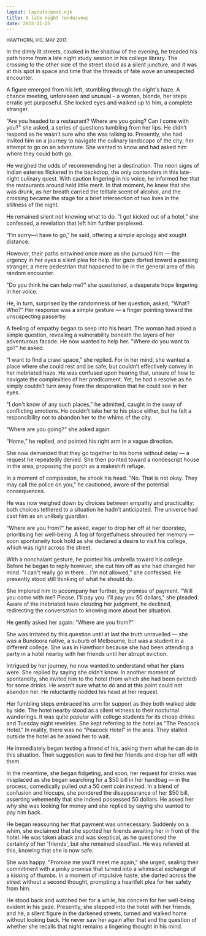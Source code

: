 ```yaml
---
layout: layouts/post.njk
title: A late night rendezvous
date: 2023-11-25
---
```


<small>HAWTHORN, VIC. MAY 2017.</small>

In the dimly lit streets, cloaked in the shadow of the evening, he treaded his path home from a late night study session in his college library. The crossing to the other side of the street stood as a silent juncture, and it was at this spot in space and time that the threads of fate wove an unexpected encounter.

A figure emerged from his left, stumbling through the night's haze. A chance meeting, unforeseen and unusual – a woman, blonde, her steps erratic yet purposeful. She locked eyes and walked up to him, a complete stranger.

“Are you headed to a restaurant? Where are you going? Can I come with you?" she asked, a series of questions tumbling from her lips. He didn’t respond as he wasn’t sure who she was talking to. Presently, she had invited him on a journey to navigate the culinary landscape of the city; her attempt to go on an adventure. She wanted to know and had asked him where they could both go.

He weighed the odds of recommending her a destination. The neon signs of Indian eateries flickered in the backdrop, the only contenders in this late-night culinary quest. With caution lingering in his voice, he informed her that the restaurants around held little merit. In that moment, he knew that she was drunk, as her breath carried the telltale scent of alcohol, and the crossing became the stage for a brief intersection of two lives in the stillness of the night.

He remained silent not knowing what to do. "I got kicked out of a hotel," she confessed, a revelation that left him further perplexed.

“I’m sorry—I have to go,” he said, offering a simple apology and sought distance. 

However, their paths entwined once more as she pursued him — the urgency in her eyes a silent plea for help. Her gaze darted toward a passing stranger, a mere pedestrian that happened to be in the general area of this random encounter.

"Do you think he can help me?" she questioned, a desperate hope lingering in her voice. 

He, in turn, surprised by the randomness of her question, asked, "What? Who?" Her response was a simple gesture — a finger pointing toward the unsuspecting passerby.

A feeling of empathy began to seep into his heart. The woman had asked a simple question, revealing a vulnerability beneath the layers of her adventurous facade. He now wanted to help her. "Where do you want to go?" he asked. 

“I want to find a crawl space,” she replied. For in her mind, she wanted a place where she could rest and be safe, but couldn’t effectively convey in her inebriated haze. He was confused upon hearing that, unsure of how to navigate the complexities of her predicament. Yet, he had a resolve as he simply couldn’t turn away from the desperation that he could see in her eyes.

"I don't know of any such places," he admitted, caught in the sway of conflicting emotions. He couldn’t take her to his place either, but he felt a responsibility not to abandon her to the whims of the city.

“Where are you going?" she asked again. 

“Home,” he replied, and pointed his right arm in a vague direction.

She now demanded that they go together to his home without delay — a request he repeatedly denied. She then pointed toward a nondescript house in the area, proposing the porch as a makeshift refuge.

In a moment of compassion, he shook his head. “No. That is not okay. They may call the police on you," he cautioned, aware of the potential consequences. 

He was now weighed down by choices between empathy and practicality: both choices tethered to a situation he hadn't anticipated. The universe had cast him as an unlikely guardian.

“Where are you from?” he asked, eager to drop her off at her doorstep, prioritising her well-being. A fog of forgetfulness shrouded her memory — soon spontaneity took hold as she declared a desire to visit his college, which was right across the street.

With a nonchalant gesture, he pointed his umbrella toward his college. Before he began to reply however, she cut him off as she had changed her mind. "I can't really go in there… I'm not allowed," she confessed. He presently stood still thinking of what he should do.

She implored him to accompany her further, by promise of payment. "Will you come with me? Please. I'll pay you. I'll pay you 50 dollars," she pleaded. Aware of the inebriated haze clouding her judgment, he declined, redirecting the conversation to knowing more about her situation.

He gently asked her again: "Where are you from?"

She was irritated by this question until at last the truth unravelled — she was a Bundoora native, a suburb of Melbourne, but was a student in a different college. She was in Hawthorn because she had been attending a party in a hotel nearby with her friends until her abrupt eviction.

Intrigued by her journey, he now wanted to understand what her plans were. She replied by saying she didn't know. In another moment of spontaneity, she invited him to the hotel (from which she had been evicted) for some drinks. He wasn’t sure what to do and at this point could not abandon her. He reluctantly nodded his head at her request.

Her fumbling steps embraced his arm for support as they both walked side by side. The hotel nearby stood as a silent witness to their nocturnal wanderings. It was quite popular with college students for its cheap drinks and Tuesday night revelries. She kept referring to the hotel as "The Peacock Hotel." In reality, there was no "Peacock Hotel” in the area. They stalled outside the hotel as he asked her to wait.

He immediately began texting a friend of his, asking them what he can do in this situation. Their suggestion was to find her friends and drop her off with them. 

In the meantime, she began fidgeting, and soon, her request for drinks was misplaced as she began searching for a $50 bill in her handbag — in the process, comedically pulled out a 50 cent coin instead. In a blend of confusion and hiccups, she pondered the disappearance of her $50 bill, asserting vehemently that she indeed possessed 50 dollars. He asked her why she was looking for money and she replied by saying she wanted to pay him back.

He began reassuring her that payment was unnecessary. Suddenly on a whim, she exclaimed that she spotted her friends awaiting her in front of the hotel. He was taken aback and was skeptical, as he questioned the certainty of her 'friends', but she remained steadfast. He was relieved at this, knowing that she is now safe.

She was happy. "Promise me you'll meet me again," she urged, sealing their commitment with a pinky promise that turned into a whimsical exchange of a kissing of thumbs. In a moment of impulsive haste, she darted across the street without a second thought, prompting a heartfelt plea for her safety from him.

He stood back and watched her for a while, his concern for her well-being evident in his gaze. Presently, she stepped into the hotel with her friends, and he, a silent figure in the darkened streets, turned and walked home without looking back. He never saw her again after that and the question of whether she recalls that night remains a lingering thought in his mind.